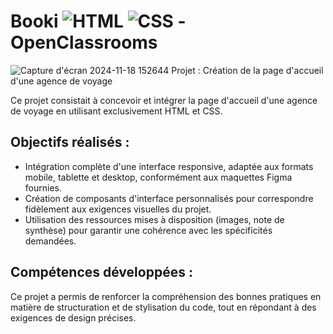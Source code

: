 # Booki ![HTML](https://img.shields.io/badge/HTML5-E34F26?style=flat&logo=html5&logoColor=white) ![CSS](https://img.shields.io/badge/CSS3-1572B6?style=flat&logo=css3&logoColor=white) - OpenClassrooms
![Capture d'écran 2024-11-18 152644](https://github.com/user-attachments/assets/83df5208-6b0f-45fa-ba54-9fd135608175)
Projet : Création de la page d'accueil d'une agence de voyage

Ce projet consistait à concevoir et intégrer la page d'accueil d'une agence de voyage en utilisant exclusivement HTML et CSS.

## Objectifs réalisés :
- Intégration complète d'une interface responsive, adaptée aux formats mobile, tablette et desktop, conformément aux maquettes Figma fournies.
- Création de composants d'interface personnalisés pour correspondre fidèlement aux exigences visuelles du projet.
- Utilisation des ressources mises à disposition (images, note de synthèse) pour garantir une cohérence avec les spécificités demandées.

## Compétences développées :
Ce projet a permis de renforcer la compréhension des bonnes pratiques en matière de structuration et de stylisation du code, tout en répondant à des exigences de design précises.
